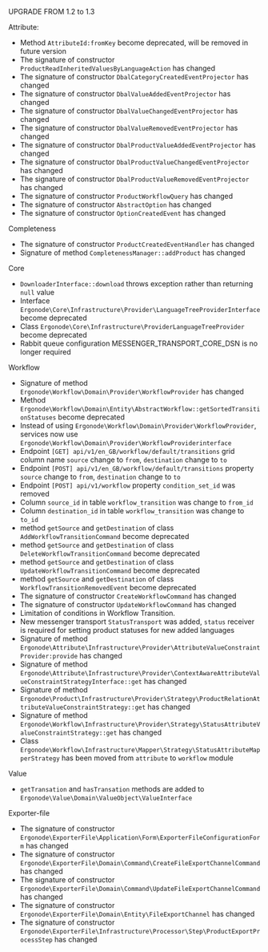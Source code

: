 UPGRADE FROM 1.2 to 1.3

Attribute:
* Method `AttributeId:fromKey` become deprecated, will be removed in future version
* The signature of constructor `ProductReadInheritedValuesByLanguageAction` has changed
* The signature of constructor `DbalCategoryCreatedEventProjector` has changed
* The signature of constructor `DbalValueAddedEventProjector` has changed
* The signature of constructor `DbalValueChangedEventProjector` has changed 
* The signature of constructor `DbalValueRemovedEventProjector` has changed
* The signature of constructor `DbalProductValueAddedEventProjector` has changed
* The signature of constructor `DbalProductValueChangedEventProjector` has changed
* The signature of constructor `DbalProductValueRemovedEventProjector` has changed
* The signature of constructor `ProductWorkflowQuery` has changed
* The signature of constructor `AbstractOption` has changed
* The signature of constructor `OptionCreatedEvent` has changed
 
Completeness
* The signature of constructor `ProductCreatedEventHandler` has changed
* Signature of method `CompletenessManager::addProduct` has changed

Core
* `DownloaderInterface::download` throws exception rather than returning `null` value
* Interface `Ergonode\Core\Infrastructure\Provider\LanguageTreeProviderInterface` become deprecated
* Class `Ergonode\Core\Infrastructure\ProviderLanguageTreeProvider` become deprecated
* Rabbit queue configuration MESSENGER_TRANSPORT_CORE_DSN is no longer required

Workflow 
* Signature of method `Ergonode\Workflow\Domain\Provider\WorkflowProvider` has changed 
* Method `Ergonode\Workflow\Domain\Entity\AbstractWorkflow::getSortedTransitionStatuses` become deprecated
* Instead of using `Ergonode\Workflow\Domain\Provider\WorkflowProvider`, services now use `Ergonode\Workflow\Domain\Provider\WorkflowProviderinterface`
* Endpoint `[GET] api/v1/en_GB/workflow/default/transitions` grid column name `source` change to `from`, `destination` change to `to`
* Endpoint `[POST] api/v1/en_GB/workflow/default/transitions` property `source` change to `from`, `destination` change to `to`
* Endpoint `[POST] api/v1/workflow` property `condition_set_id` was removed
* Column `source_id` in table `workflow_transition` was change to `from_id`
* Column `destination_id` in table `workflow_transition` was change to `to_id`
* method `getSource` and `getDestination` of class `AddWorkflowTransitionCommand` become deprecated
* method `getSource` and `getDestination` of class `DeleteWorkflowTransitionCommand` become deprecated
* method `getSource` and `getDestination` of class `UpdateWorkflowTransitionCommand` become deprecated
* method `getSource` and `getDestination` of class `WorkflowTransitionRemovedEvent` become deprecated
* The signature of constructor `CreateWorkflowCommand` has changed
* The signature of constructor `UpdateWorkflowCommand` has changed
* Limitation of conditions in Workflow Transition.
* New messenger transport `StatusTransport` was added, `status` receiver is required for setting product statuses for new added languages
* Signature of method `Ergonode\Attribute\Infrastructure\Provider\AttributeValueConstraintProvider:provide` has changed
* Signature of method `Ergonode\Attribute\Infrastructure\Provider\ContextAwareAttributeValueConstraintStrategyInterface::get` has changed
* Signature of method `Ergonode\Product\Infrastructure\Provider\Strategy\ProductRelationAttributeValueConstraintStrategy::get` has changed
* Signature of method `Ergonode\Workflow\Infrastructure\Provider\Strategy\StatusAttributeValueConstraintStrategy::get` has changed
* Class `Ergonode\Workflow\Infrastructure\Mapper\Strategy\StatusAttributeMapperStrategy` has been moved from `attribute` to `workflow` module

Value
* `getTransation` and `hasTransation` methods are added to `Ergonode\Value\Domain\ValueObject\ValueInterface`

Exporter-file
* The signature of constructor `Ergonode\ExporterFile\Application\Form\ExporterFileConfigurationForm` has changed
* The signature of constructor `Ergonode\ExporterFile\Domain\Command\CreateFileExportChannelCommand` has changed
* The signature of constructor `Ergonode\ExporterFile\Domain\Command\UpdateFileExportChannelCommand` has changed
* The signature of constructor `Ergonode\ExporterFile\Domain\Entity\FileExportChannel` has changed
* The signature of constructor `Ergonode\ExporterFile\Infrastructure\Processor\Step\ProductExportProcessStep` has changed
